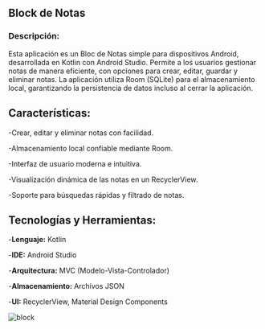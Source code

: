 ## Block de Notas

### Descripción:
Esta aplicación es un Bloc de Notas simple para dispositivos Android, desarrollada en Kotlin con Android Studio.
Permite a los usuarios gestionar notas de manera eficiente, con opciones para crear, editar, guardar y eliminar notas. La aplicación utiliza Room (SQLite) para el almacenamiento local, garantizando la persistencia de datos incluso al cerrar la aplicación.

## Características:
-Crear, editar y eliminar notas con facilidad.

-Almacenamiento local confiable mediante Room.

-Interfaz de usuario moderna e intuitiva.

-Visualización dinámica de las notas en un RecyclerView.

-Soporte para búsquedas rápidas y filtrado de notas.

## Tecnologías y Herramientas:

-**Lenguaje:** Kotlin

-**IDE:** Android Studio

-**Arquitectura:** MVC (Modelo-Vista-Controlador)

-**Almacenamiento:** Archivos JSON

-**UI:** RecyclerView, Material Design Components

![block](https://github.com/user-attachments/assets/338ab837-4a29-4447-b14b-73970653f8ae)
